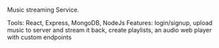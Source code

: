 Music streaming Service.

Tools: React, Express, MongoDB, NodeJs
Features: login/signup, upload music to server and stream it back, create playlists, an audio web player with custom endpoints

